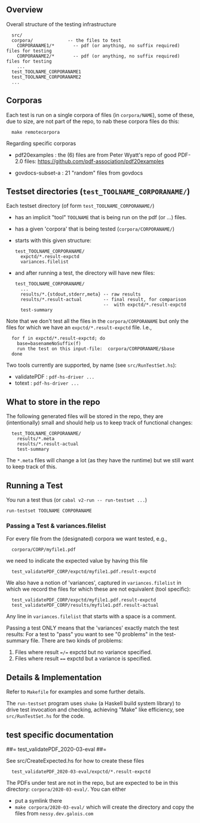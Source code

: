 ## Overview ##

Overall structure of the testing infrastructure
  
      src/
      corpora/             -- the files to test
        CORPORANAME1/*       -- pdf (or anything, no suffix required) files for testing
        CORPORANAME2/*       -- pdf (or anything, no suffix required) files for testing
        ...
      test_TOOLNAME_CORPORANAME1
      test_TOOLNAME_CORPORANAME2
      ...

## Corporas ##

Each test is run on a single corpora of files (in `corpora/NAME`), some of
these, due to size, are not part of the repo, to nab these corpora files do
this:

      make remotecorpora

Regarding specific corporas

  - pdf20examples : the (6) files are from Peter Wyatt's repo of good PDF-2.0 files:
    https://github.com/pdf-association/pdf20examples

  - govdocs-subset-a : 21 "random" files from govdocs

## Testset directories (`test_TOOLNAME_CORPORANAME/`) ##

Each testset directory (of form `test_TOOLNAME_CORPORANAME/`)
  - has an implicit "tool" `TOOLNAME` that is being run on the pdf (or ...) files.
  - has a given 'corpora' that is being tested (`corpora/CORPORANAME/`)
  - starts with this given structure:

        test_TOOLNAME_CORPORANAME/
          expctd/*.result-expctd
          variances.filelist
    
  - and after running a test, the directory will have new files:

        test_TOOLNAME_CORPORANAME/
          ...
          results/*.{stdout,stderr,meta} -- raw results
          results/*.result-actual        -- final result, for comparison
                                         --  with expctd/*.result-expctd
          test-summary

Note that we don't test all the files in the `corpora/CORPORANAME` but only the
files for which we have an `expctd/*.result-expctd` file.  I.e.,
  
      for f in expctd/*.result-expctd; do
        base=basenameNoSuffix(f)
        run the test on this input-file:  corpora/CORPORANAME/$base
      done

Two tools currently are supported, by name (see `src/RunTestSet.hs`):
  - validatePDF : `pdf-hs-driver ...`
  - totext      : `pdf-hs-driver ...`

## What to store in the repo ##

The following generated files will be stored in the repo, they are
(intentionally) small and should help us to keep track of functional 
changes:

      test_TOOLNAME_CORPORANAME/
        results/*.meta
        results/*.result-actual
        test-summary
   
The `*.meta` files will change a lot (as they have the runtime) but we still
want to keep track of this.
 
## Running a Test ##

You run a test thus (or `cabal v2-run -- run-testset ...`)

    run-testset TOOLNAME CORPORANAME
  
### Passing a Test & variances.filelist ###

For every file from the (designated) corpora we want tested, e.g.,

      corpora/CORP/myfile1.pdf

we need to indicate the expected value by having this file

      test_validatePDF_CORP/expctd/myfile1.pdf.result-expctd

We also have a notion of 'variances', captured in `variances.filelist` in which
we record the files for which these are not equivalent (tool specific):

      test_validatePDF_CORP/expctd/myfile1.pdf.result-expctd
      test_validatePDF_CORP/results/myfile1.pdf.result-actual

Any line in `variances.filelist` that starts with a space is a comment.

Passing a test ONLY means that the 'variances' exactly match the test results:
For a test to "pass" you want to see "0 problems" in the test-summary file.
There are two kinds of problems:

   1. Files where result `=/=` expctd but no variance specified.
   2. Files where result `==` expctd but a variance is specified.

## Details & Implementation ##

Refer to `Makefile` for examples and some further details.

The `run-testset` program uses `shake` (a Haskell build system library) to 
drive test invocation and checking, achieving "Make" like efficiency, see
`src/RunTestSet.hs` for the code.

## test specific documentation ##
##= test_validatePDF_2020-03-eval ##=

See src/CreateExpected.hs for how to create these files

      test_validatePDF_2020-03-eval/expctd/*.result-expctd

The PDFs under test are not in the repo, but are expected to be in this
directory: `corpora/2020-03-eval/`.  You can either
 - put a symlink there
 - `make corpora/2020-03-eval/` which will create the directory and copy the
   files from `nessy.dev.galois.com`

